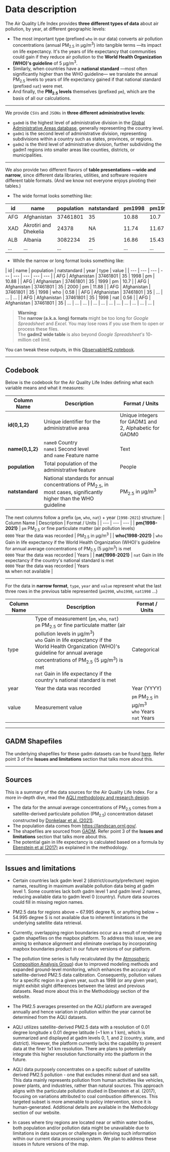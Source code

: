 # Data description
The Air Quality Life Index provides **three different types of data** about air pollution, by year, at different geographic levels:
* The most important type (prefixed `who` in our data) converts air pollution concentrations (annual PM<sub>2.5</sub> in µg/m<sup>3</sup>) into tangible terms —its impact on life expectancy. It's the years of life expectancy that communities could gain if they reduce air pollution to the **World Health Organization (WHO)'s guideline** of 5 µg/m<sup>3</sup>.
* Similarly, when countries have a **national standard** —most often significantly higher than the WHO guideline— we translate the annual PM<sub>2.5</sub> levels to years of life expectancy gained if that national standard (prefixed `nat`) were met.
* And finally, the **PM<sub>2.5</sub> levels** themselves (prefixed `pm`), which are the basis of all our calculations.

---

We provide `CSVs` and `JSONs` in **three different administrative levels**:

* `gadm0` is the highest level of administrative division in the [Global Administrative Areas database](https://gadm.org/), generally representing the country level.
* `gadm1` is the second level of administrative division, representing subdivisions within a country such as states, provinces, or regions. 
* `gadm2` is the third level of administrative division, further subdividing the gadm1 regions into smaller areas like counties, districts, or municipalities.

---

We also provide two different flavors of **table presentations —wide and narrow**, since different data libraries, utilities, and software requiere different table formats. (And we know not everyone enjoys pivoting their tables.)

* The wide format looks something like: 

| id | name | population | natstandard | pm1998 | pm1999 | pm2000 | pm2001 | pm2002 | ... | nat1998 | nat1999 | nat2000 | nat2001 | nat2002 |
| --- | --- | --- | --- | --- | --- | --- | --- | --- | --- | --- | --- | --- | --- | --- |
| AFG | Afghanistan | 37461801 | 35 | 10.88 | 10.7 | 11.88 | 13.89 | 13.58 | ... | 0 | 0 | 0 | 0 | 0 |
| XAD | Akrotiri and Dhekelia | 24378 | NA | 11.74 | 11.67 | 13.73 | 12.67 | 10.96 | ... | NA | NA | NA | NA | NA |
| ALB | Albania | 3082234 | 25 | 16.86 | 15.43 | 17.33 | 16.42 | 18.07 | ... | 0 | 0 | 0 | 0 | 0 |
| ... | ... | ... | ... | ... | ... | ... | ... | ... | ... | ... | ... | ... | ... | ... | ... |

* While the narrow or long format looks something like:

| id | name | population | natstandard | year | type | value |
| --- | --- | --- | --- | --- | --- | --- | --- |
| AFG | Afghanistan | 37461801 | 35 | 1998 | pm | 10.88 |
| AFG | Afghanistan | 37461801 | 35 | 1999 | pm | 10.7 |
| AFG | Afghanistan | 37461801 | 35 | 2000 | pm | 11.88 |
| AFG | Afghanistan | 37461801 | 35 | 1998 | who | 0.58 |
| AFG | Afghanistan | 37461801 | 35 | ... | ... | ... |
| AFG | Afghanistan | 37461801 | 35 | 1998 | nat | 0.56 |
| AFG | Afghanistan | 37461801 | 35 | ... | ... | ... |
| ... | ... | ... | ... | ... | ... | ... | ... |

> **Warning**: <br> The **narrow (a.k.a. long) formats** might be too long for *Google Spreadsheet* and *Excel*. You may lose rows if you use them to open or process these files.<br>The **gadm2 wide table** is also beyond *Google Spreadsheet's* 10- million cell limit.

You can tweak these outputs, in this [ObservableHQ notebook](https://observablehq.com/@fndvit/wide-and-narrow-formats-off-the-csvs).

---
## Codebook
Below is the codebook for the Air Quality Life Index defining what each variable means and what it measures:

| Column Name | Description | Format / Units |
| --- | --- | --- |
| **id{0,1,2}** | Unique identifier for the administrative area | Unique integers for GADM1 and 2, Alphabetic for GADM0 |
| **name{0,1,2}** | `name0` Country<br/>`name1` Second level<br/>  and `name` Feature name | Text |
| **population** | Total population of the administrative feature | People |
| **natstandard** | National standards for annual concentrations of PM<sub>2.5</sub>, in most cases, significantly higher than the WHO guideline | PM<sub>2.5</sub> in µg/m<sup>3</sup> |

The next columns follow a prefix (`pm`, `who`, `nat`) + year (`1998-2021`) structure:
| Column Name | Description | Format / Units |
| --- | --- | --- |
| **pm{1998-2021}** | `pm` PM<sub>2.5</sub> or fine particulate matter (air pollution levels) <br/>`0000` Year the data was recorded | PM<sub>2.5</sub> in µg/m<sup>3</sup> |
| **who{1998-2021}** | `who` Gain in life expectancy if the World Health Organization (WHO)'s guideline for annual average concentrations of PM<sub>2.5</sub> (5 µg/m<sup>3</sup>) is met <br/>`0000` Year the data was recorded | Years |
| **nat{1998-2021}** | `nat` Gain in life expectancy if the country's national standard is met<br/>`0000` Year the data was recorded | Years<br/>`NA` when not available |

---

For the data in **narrow format**, `type`, `year` and `value` represent what the last three rows in the previous table represented (`pm1998`, `who1998`, `nat1998` ...)

| Column Name | Description | Format / Units |
| --- | --- | --- |
| type | Type of measurement (`pm`, `who`, `nat`)<br/> `pm` PM<sub>2.5</sub> or fine particulate matter (air pollution levels in µg/m<sup>3</sup>) <br/>`who` Gain in life expectancy if the World Health Organization (WHO)'s guideline for annual average concentrations of PM<sub>2.5</sub> (5 µg/m<sup>3</sup>) is met <br/>`nat` Gain in life expectancy if the country's national standard is met | Categorical |
| year | Year the data was recorded | Year (YYYY) |
| value | Measurement value | `pm` PM<sub>2.5</sub> in µg/m<sup>3</sup> <br/>`who` Years <br/>`nat` Years |

---

## GADM Shapefiles
The underlying shapefiles for these gadm datasets can be found [here](https://uchicago.box.com/s/w0q0kmxhc1k2q5yuqexqgbd6ssjarg76). Refer point 3 of the **Issues and limitations** section that 
talks more about this.

---

## Sources
This is a summary of the data sources for the Air Quality Life Index. For a more in-depth dive, read the [AQLI methodology and research design](https://aqli.epic.uchicago.edu/about/methodology/). 

* The data for the annual average concentrations of PM<sub>2.5</sub> comes from a satellite-derived particulate pollution (PM<sub>2.5</sub>) concentration dataset constructed by [Donkelaar et al. (2021)](https://sites.wustl.edu/acag/datasets/surface-pm2-5/).
* The population data comes from https://landscan.ornl.gov/.
* The shapefiles are sourced from [GADM](https://gadm.org/download_world.html). Refer point 3 of the **Issues and limitations** section that talks more about this.
* The potential gain in life expectancy is calculated based on a formula by [Ebenstein et al (2017)](https://www.pnas.org/doi/full/10.1073/pnas.1616784114) as explained in the methodology.

---
## Issues and limitations
* Certain countries lack gadm level 2 (district/county/prefecture) region names, resulting in maximum available pollution data being at gadm level 1. Some countries lack both gadm level 1 and gadm level 2 names, reducing available data to gadm level 0 (country). Future data sources could fill in missing region names.

* PM2.5 data for regions above ~ 67.995 degree N, or anything below ~ 54.995 degree S is not available due to inherent limitations in the underlying satellite data retrieval.

* Currently, overlapping region boundaries occur as a result of rendering gadm shapefiles on the mapbox platform. To address this issue, we are aiming to enhance alignment and eliminate overlaps by incorporating mapbox boundaries product in our future versions of our platform.

* The pollution time series is fully recalculated (by the [Atmospheric Composition Analysis Group](https://sites.wustl.edu/acag/datasets/surface-pm2-5/)) due to improved modeling methods and expanded ground-level monitoring, which enhances the accuracy of satellite-derived PM2.5 data calibration. Consequently, pollution values for a specific region in a given year, such as 1998 (or any given year), might exhibit slight differences between the latest and previous datasets. Read more about this in the Methodology section of the website.

* The PM2.5 averages presented on the AQLI platform are averaged annually and hence variation in pollution within the year cannot be determined from the AQLI datasets.

* AQLI utilizes satellite-derived PM2.5 data with a resolution of 0.01 degree longitude x 0.01 degree latitude (~1 km x 1 km), which is summarized and displayed at gadm levels 0, 1, and 2 (country, state, and district). However, the platform currently lacks the capability to present data at the finer 1x1 km resolution. There are plans to potentially integrate this higher resolution functionality into the platform in the future.

* AQLI data purposely concentrates on a specific subset of satellite derived PM2.5 pollution - one that excludes mineral dust and sea salt. This data mainly represents pollution from human activities like vehicles, power plants, and industries, rather than natural sources. This approach aligns with the particulate pollution studied in Ebenstein et al. (2017), focusing on variations attributed to coal combustion differences. This targeted subset is more amenable to policy intervention, since it is human-generated. Additional details are available in the Methodology section of our website.

* In cases where tiny regions are located near or within water bodies, both population and/or pollution data might be unavailable due to limitations in data sources or challenges in deriving such information within our current data processing system. We plan to address these issues in future versions of the map.   
 
 
